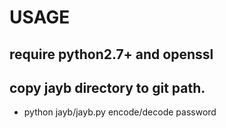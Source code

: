 ﻿# USAGE
## require python2.7+ and openssl

## copy jayb directory to git path. 
* python jayb/jayb.py encode/decode password
